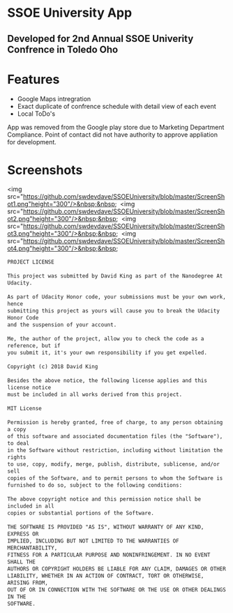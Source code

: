 # SSOE University App

## Developed for 2nd Annual SSOE Univerity Confrence in Toledo Oho

# Features
- Google Maps intregration
- Exact duplicate of confrence schedule with detail view of each event
- Local ToDo's

App was removed from the Google play store due to Marketing Department Compliance. Point of contact did not have authority to approve appliation for development.


# Screenshots
<img src="https://github.com/swdevdave/SSOEUniversity/blob/master/ScreenShot1.png"height="300"/>&nbsp;&nbsp;&nbsp;
<img src="https://github.com/swdevdave/SSOEUniversity/blob/master/ScreenShot2.png"height="300"/>&nbsp;&nbsp;&nbsp;
<img src="https://github.com/swdevdave/SSOEUniversity/blob/master/ScreenShot3.png"height="300"/>&nbsp;&nbsp;&nbsp;
<img src="https://github.com/swdevdave/SSOEUniversity/blob/master/ScreenShot4.png"height="300"/>&nbsp;&nbsp;&nbsp;


```
PROJECT LICENSE

This project was submitted by David King as part of the Nanodegree At Udacity.

As part of Udacity Honor code, your submissions must be your own work, hence
submitting this project as yours will cause you to break the Udacity Honor Code
and the suspension of your account.

Me, the author of the project, allow you to check the code as a reference, but if
you submit it, it's your own responsibility if you get expelled.

Copyright (c) 2018 David King

Besides the above notice, the following license applies and this license notice
must be included in all works derived from this project.

MIT License

Permission is hereby granted, free of charge, to any person obtaining a copy
of this software and associated documentation files (the "Software"), to deal
in the Software without restriction, including without limitation the rights
to use, copy, modify, merge, publish, distribute, sublicense, and/or sell
copies of the Software, and to permit persons to whom the Software is
furnished to do so, subject to the following conditions:

The above copyright notice and this permission notice shall be included in all
copies or substantial portions of the Software.

THE SOFTWARE IS PROVIDED "AS IS", WITHOUT WARRANTY OF ANY KIND, EXPRESS OR
IMPLIED, INCLUDING BUT NOT LIMITED TO THE WARRANTIES OF MERCHANTABILITY,
FITNESS FOR A PARTICULAR PURPOSE AND NONINFRINGEMENT. IN NO EVENT SHALL THE
AUTHORS OR COPYRIGHT HOLDERS BE LIABLE FOR ANY CLAIM, DAMAGES OR OTHER
LIABILITY, WHETHER IN AN ACTION OF CONTRACT, TORT OR OTHERWISE, ARISING FROM,
OUT OF OR IN CONNECTION WITH THE SOFTWARE OR THE USE OR OTHER DEALINGS IN THE
SOFTWARE.
```
